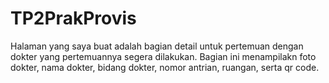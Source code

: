 # TP2PrakProvis
Halaman yang saya buat adalah bagian detail untuk pertemuan dengan dokter yang pertemuannya segera dilakukan. Bagian ini menampilakn foto dokter, nama dokter, bidang dokter, nomor antrian, ruangan, serta qr code.
